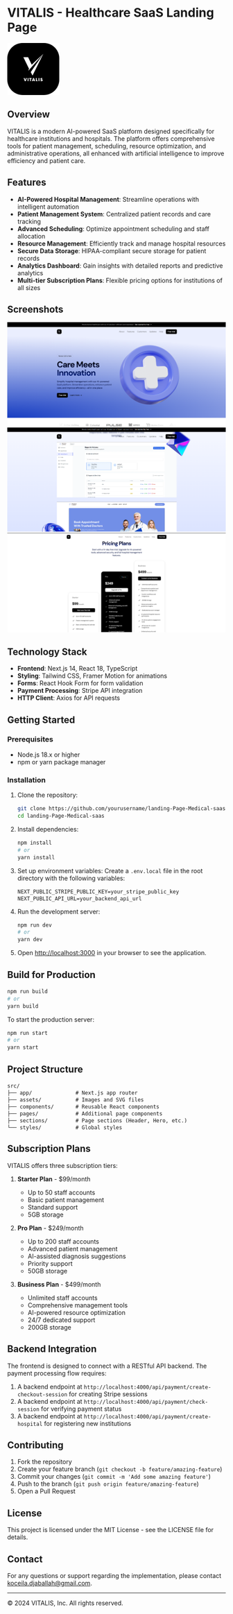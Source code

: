 # VITALIS - Healthcare SaaS Landing Page

![VITALIS Logo](src/assets/vitalis-logo.png)

## Overview

VITALIS is a modern AI-powered SaaS platform designed specifically for healthcare institutions and hospitals. The platform offers comprehensive tools for patient management, scheduling, resource optimization, and administrative operations, all enhanced with artificial intelligence to improve efficiency and patient care.

## Features

- **AI-Powered Hospital Management**: Streamline operations with intelligent automation
- **Patient Management System**: Centralized patient records and care tracking
- **Advanced Scheduling**: Optimize appointment scheduling and staff allocation
- **Resource Management**: Efficiently track and manage hospital resources
- **Secure Data Storage**: HIPAA-compliant secure storage for patient records
- **Analytics Dashboard**: Gain insights with detailed reports and predictive analytics
- **Multi-tier Subscription Plans**: Flexible pricing options for institutions of all sizes

## Screenshots

![Platform Interface](src/assets/landingPage1.png)
![Platform Interface](src/assets/landingPage2.png)
![Platform Interface](src/assets/landingPage3.png)

## Technology Stack

- **Frontend**: Next.js 14, React 18, TypeScript
- **Styling**: Tailwind CSS, Framer Motion for animations
- **Forms**: React Hook Form for form validation
- **Payment Processing**: Stripe API integration
- **HTTP Client**: Axios for API requests

## Getting Started

### Prerequisites

- Node.js 18.x or higher
- npm or yarn package manager

### Installation

1. Clone the repository:
   ```bash
   git clone https://github.com/yourusername/landing-Page-Medical-saas.git
   cd landing-Page-Medical-saas
   ```

2. Install dependencies:
   ```bash
   npm install
   # or
   yarn install
   ```

3. Set up environment variables:
   Create a `.env.local` file in the root directory with the following variables:
   ```
   NEXT_PUBLIC_STRIPE_PUBLIC_KEY=your_stripe_public_key
   NEXT_PUBLIC_API_URL=your_backend_api_url
   ```

4. Run the development server:
   ```bash
   npm run dev
   # or
   yarn dev
   ```

5. Open [http://localhost:3000](http://localhost:3000) in your browser to see the application.

## Build for Production

```bash
npm run build
# or
yarn build
```

To start the production server:
```bash
npm run start
# or
yarn start
```

## Project Structure

```
src/
├── app/              # Next.js app router
├── assets/           # Images and SVG files
├── components/       # Reusable React components
├── pages/            # Additional page components
├── sections/         # Page sections (Header, Hero, etc.)
└── styles/           # Global styles
```

## Subscription Plans

VITALIS offers three subscription tiers:

1. **Starter Plan** - $99/month
   - Up to 50 staff accounts
   - Basic patient management
   - Standard support
   - 5GB storage

2. **Pro Plan** - $249/month
   - Up to 200 staff accounts
   - Advanced patient management
   - AI-assisted diagnosis suggestions
   - Priority support
   - 50GB storage

3. **Business Plan** - $499/month
   - Unlimited staff accounts
   - Comprehensive management tools
   - AI-powered resource optimization
   - 24/7 dedicated support
   - 200GB storage

## Backend Integration

The frontend is designed to connect with a RESTful API backend. The payment processing flow requires:

1. A backend endpoint at `http://localhost:4000/api/payment/create-checkout-session` for creating Stripe sessions
2. A backend endpoint at `http://localhost:4000/api/payment/check-session` for verifying payment status
3. A backend endpoint at `http://localhost:4000/api/payment/create-hospital` for registering new institutions

## Contributing

1. Fork the repository
2. Create your feature branch (`git checkout -b feature/amazing-feature`)
3. Commit your changes (`git commit -m 'Add some amazing feature'`)
4. Push to the branch (`git push origin feature/amazing-feature`)
5. Open a Pull Request

## License

This project is licensed under the MIT License - see the LICENSE file for details.

## Contact

For any questions or support regarding the implementation, please contact [koceila.djaballah@gmail.com](mailto:koceila.djaballah@gmail.com).

---

© 2024 VITALIS, Inc. All rights reserved.
